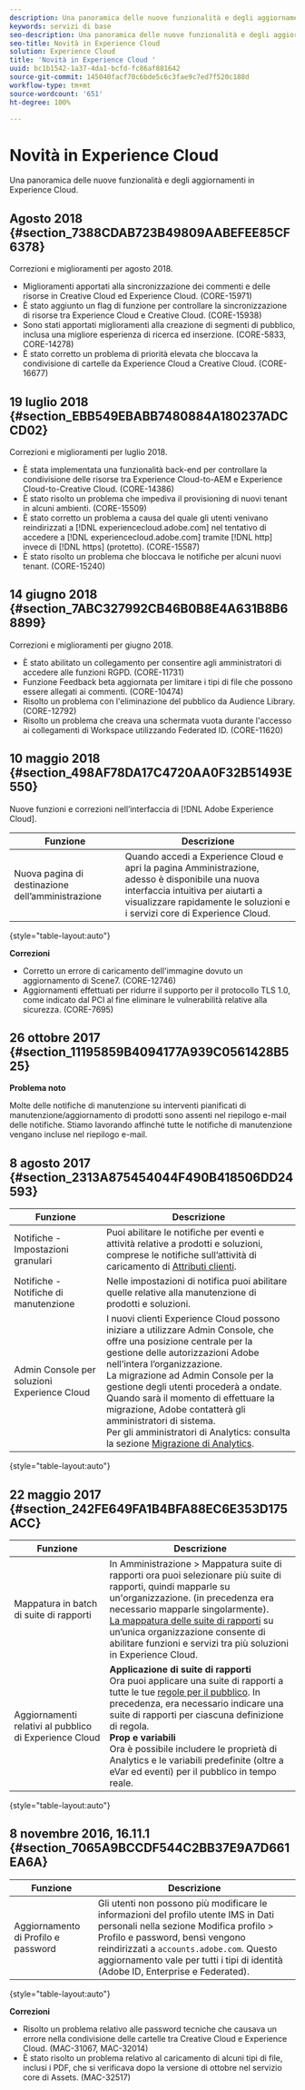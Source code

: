 ```yaml
---
description: Una panoramica delle nuove funzionalità e degli aggiornamenti in Experience Cloud.
keywords: servizi di base
seo-description: Una panoramica delle nuove funzionalità e degli aggiornamenti in Experience Cloud.
seo-title: Novità in Experience Cloud
solution: Experience Cloud
title: 'Novità in Experience Cloud '
uuid: bc1b1542-1a37-4da1-bcfd-fc86af881642
source-git-commit: 145040facf70c6bde5c6c3fae9c7ed7f520c188d
workflow-type: tm+mt
source-wordcount: '651'
ht-degree: 100%

---
```



# Novità in Experience Cloud

Una panoramica delle nuove funzionalità e degli aggiornamenti in Experience Cloud.

## Agosto 2018 {#section_7388CDAB723B49809AABEFEE85CF6378}

Correzioni e miglioramenti per agosto 2018.

* Miglioramenti apportati alla sincronizzazione dei commenti e delle risorse in Creative Cloud ed Experience Cloud. (CORE-15971)
* È stato aggiunto un flag di funzione per controllare la sincronizzazione di risorse tra Experience Cloud e Creative Cloud. (CORE-15938)
* Sono stati apportati miglioramenti alla creazione di segmenti di pubblico, inclusa una migliore esperienza di ricerca ed inserzione. (CORE-5833, CORE-14278)
* È stato corretto un problema di priorità elevata che bloccava la condivisione di cartelle da Experience Cloud a Creative Cloud. (CORE-16677)

## 19 luglio 2018 {#section_EBB549EBABB7480884A180237ADCCD02}

Correzioni e miglioramenti per luglio 2018.

* È stata implementata una funzionalità back-end per controllare la condivisione delle risorse tra Experience Cloud-to-AEM e Experience Cloud-to-Creative Cloud. (CORE-14386)
* È stato risolto un problema che impediva il provisioning di nuovi tenant in alcuni ambienti. (CORE-15509)
* È stato corretto un problema a causa del quale gli utenti venivano reindirizzati a [!DNL experiencecloud.adobe.com] nel tentativo di accedere a [!DNL experiencecloud.adobe.com] tramite [!DNL http] invece di [!DNL https] (protetto). (CORE-15587)
* È stato risolto un problema che bloccava le notifiche per alcuni nuovi tenant. (CORE-15240)

## 14 giugno 2018 {#section_7ABC327992CB46B0B8E4A631B8B68899}

Correzioni e miglioramenti per giugno 2018.

* È stato abilitato un collegamento per consentire agli amministratori di accedere alle funzioni RGPD. (CORE-11731)
* Funzione Feedback beta aggiornata per limitare i tipi di file che possono essere allegati ai commenti. (CORE-10474)
* Risolto un problema con l&#39;eliminazione del pubblico da Audience Library. (CORE-12792)
* Risolto un problema che creava una schermata vuota durante l&#39;accesso ai collegamenti di Workspace utilizzando Federated ID. (CORE-11620)

## 10 maggio 2018 {#section_498AF78DA17C4720AA0F32B51493E550}

Nuove funzioni e correzioni nell’interfaccia di [!DNL Adobe Experience Cloud].

| Funzione | Descrizione |
|--- |--- |
| Nuova pagina di destinazione dell’amministrazione | Quando accedi a Experience Cloud e apri la pagina Amministrazione, adesso è disponibile una nuova interfaccia intuitiva per aiutarti a visualizzare rapidamente le soluzioni e i servizi core di Experience Cloud. |

{style=&quot;table-layout:auto&quot;}

**Correzioni**

* Corretto un errore di caricamento dell&#39;immagine dovuto un aggiornamento di Scene7. (CORE-12746)
* Aggiornamenti effettuati per ridurre il supporto per il protocollo TLS 1.0, come indicato dal PCI al fine eliminare le vulnerabilità relative alla sicurezza. (CORE-7695)

## 26 ottobre 2017 {#section_11195859B4094177A939C0561428B525}

**Problema noto**

Molte delle notifiche di manutenzione su interventi pianificati di manutenzione/aggiornamento di prodotti sono assenti nel riepilogo e-mail delle notifiche. Stiamo lavorando affinché tutte le notifiche di manutenzione vengano incluse nel riepilogo e-mail.

## 8 agosto 2017 {#section_2313A875454044F490B418506DD24593}

| Funzione | Descrizione |
|--- |--- |
| Notifiche - Impostazioni granulari | Puoi abilitare le notifiche per eventi e attività relative a prodotti e soluzioni, comprese le notifiche sull’attività di caricamento di [Attributi clienti](attributes.md). |
| Notifiche - Notifiche di manutenzione | Nelle impostazioni di notifica puoi abilitare quelle relative alla manutenzione di prodotti e soluzioni. |
| Admin Console per soluzioni Experience Cloud | I nuovi clienti Experience Cloud possono iniziare a utilizzare Admin Console, che offre una posizione centrale per la gestione delle autorizzazioni Adobe nell’intera l’organizzazione.<br>La migrazione ad Admin Console per la gestione degli utenti procederà a ondate. Quando sarà il momento di effettuare la migrazione, Adobe contatterà gli amministratori di sistema.<br>Per gli amministratori di Analytics: consulta la sezione [Migrazione di Analytics](https://experienceleague.adobe.com/docs/analytics/admin/user-product-management/user-management/migrate-users/c-migration-tool.html?lang=it). |

{style=&quot;table-layout:auto&quot;}

## 22 maggio 2017 {#section_242FE649FA1B4BFA88EC6E353D175ACC}

| Funzione | Descrizione |
|--- |--- |
| Mappatura in batch di suite di rapporti | In Amministrazione > Mappatura suite di rapporti ora puoi selezionare più suite di rapporti, quindi mapparle su un&#39;organizzazione. (in precedenza era necessario mapparle singolarmente).  <br>[La mappatura delle suite di rapporti](core-services.md) su un’unica organizzazione consente di abilitare funzioni e servizi tra più soluzioni in Experience Cloud. |
| Aggiornamenti relativi al pubblico di Experience Cloud | **Applicazione di suite di rapporti**<br> Ora puoi applicare una suite di rapporti a tutte le tue [regole per il pubblico](t-audience-create.md). In precedenza, era necessario indicare una suite di rapporti per ciascuna definizione di regola. <br>**Prop e variabili**<br> Ora è possibile includere le proprietà di Analytics e le variabili predefinite (oltre a eVar ed eventi) per il pubblico in tempo reale. |

{style=&quot;table-layout:auto&quot;}

## 8 novembre 2016, 16.11.1 {#section_7065A9BCCDF544C2BB37E9A7D661EA6A}

| Funzione | Descrizione |
|--- |--- |
| Aggiornamento di Profilo e password | Gli utenti non possono più modificare le informazioni del profilo utente IMS in Dati personali nella sezione Modifica profilo > Profilo e password, bensì vengono reindirizzati a `accounts.adobe.com`. Questo aggiornamento vale per tutti i tipi di identità (Adobe ID, Enterprise e Federated). |

{style=&quot;table-layout:auto&quot;}

**Correzioni**

* Risolto un problema relativo alle password tecniche che causava un errore nella condivisione delle cartelle tra Creative Cloud e Experience Cloud. (MAC-31067, MAC-32014)
* È stato risolto un problema relativo al caricamento di alcuni tipi di file, inclusi i PDF, che si verificava dopo la versione di ottobre nel servizio core di Assets. (MAC-32517)

